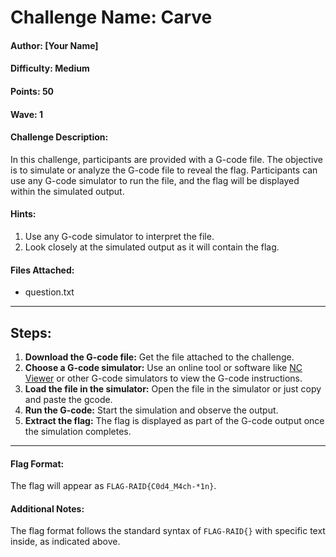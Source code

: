 # Challenge Name: Carve

#### Author: [Your Name]

#### Difficulty: Medium

#### Points: 50

#### Wave: 1

#### Challenge Description:
In this challenge, participants are provided with a G-code file. The objective is to simulate or analyze the G-code file to reveal the flag. Participants can use any G-code simulator to run the file, and the flag will be displayed within the simulated output.

#### Hints:
1. Use any G-code simulator to interpret the file.
2. Look closely at the simulated output as it will contain the flag.

#### Files Attached:
- question.txt

---

## Steps:

1. **Download the G-code file:** Get the file attached to the challenge.
2. **Choose a G-code simulator:** Use an online tool or software like [NC Viewer](https://ncviewer.com/) or other G-code simulators to view the G-code instructions.
3. **Load the file in the simulator:** Open the file in the simulator or just copy and paste the gcode.
4. **Run the G-code:** Start the simulation and observe the output. 
5. **Extract the flag:** The flag is displayed as part of the G-code output once the simulation completes.

---

#### Flag Format:
The flag will appear as `FLAG-RAID{C0d4_M4ch-*1n}`.

#### Additional Notes:
The flag format follows the standard syntax of `FLAG-RAID{}` with specific text inside, as indicated above.


